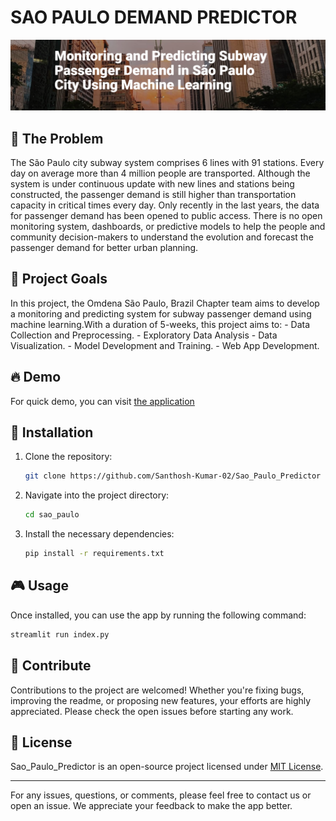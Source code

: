# SAO PAULO DEMAND PREDICTOR

<p align="center">
<a href=""><img src= "sao.png" alt="sao_paulo_pre" width="800px"></a>
</p>

## 🔨 The Problem

The São Paulo city subway system comprises 6 lines with 91 stations. Every day on average more than 4 million people are transported. Although the system is under continuous update with new lines and stations being constructed, the passenger demand is still higher than transportation capacity in critical times every day. Only recently in the last years, the data for passenger demand has been opened to public access. There is no open monitoring system, dashboards, or predictive models to help the people and community decision-makers to understand the evolution and forecast the passenger demand for better urban planning.

## 🔗 Project Goals

In this project, the Omdena São Paulo, Brazil Chapter team aims to develop a monitoring and predicting system for subway passenger demand using machine learning.With a duration of 5-weeks, this project aims to: - Data Collection and Preprocessing. - Exploratory Data Analysis - Data Visualization. - Model Development and Training. - Web App Development.

## 🔥 Demo

For quick demo, you can visit [the application](https://sp-trainway.streamlit.app/)

## 🔧 Installation

1. Clone the repository:
    ```sh
    git clone https://github.com/Santhosh-Kumar-02/Sao_Paulo_Predictor
    ```
2. Navigate into the project directory:
    ```sh
    cd sao_paulo
    ```
3. Install the necessary dependencies: 
    ```sh
    pip install -r requirements.txt
    ```

## 🎮 Usage

Once installed, you can use the app by running the following command:

```sh
streamlit run index.py
```

## 🤝 Contribute

Contributions to the  project are welcomed! Whether you're fixing bugs, improving the readme, or proposing new features, your efforts are highly appreciated. Please check the open issues before starting any work.


## 📜 License

Sao_Paulo_Predictor is an open-source project licensed under [MIT License](LICENSE).

---

For any issues, questions, or comments, please feel free to contact us or open an issue. We appreciate your feedback to make the app better.



